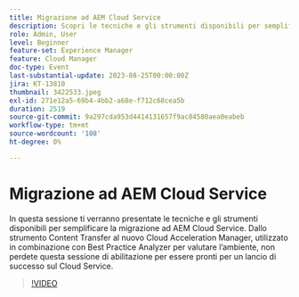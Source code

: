 ```yaml
---
title: Migrazione ad AEM Cloud Service
description: Scopri le tecniche e gli strumenti disponibili per semplificare la migrazione ad AEM Cloud Service. Dallo strumento Content Transfer al nuovo Cloud Acceleration Manager, utilizzato in combinazione con Best Practice Analyzer per valutare l’ambiente.
role: Admin, User
level: Beginner
feature-set: Experience Manager
feature: Cloud Manager
doc-type: Event
last-substantial-update: 2023-08-25T00:00:00Z
jira: KT-13810
thumbnail: 3422533.jpeg
exl-id: 271e12a5-69b4-4bb2-a68e-f712c68cea5b
duration: 2519
source-git-commit: 9a297cda953d4414131657f9ac84580aea0eabeb
workflow-type: tm+mt
source-wordcount: '108'
ht-degree: 0%

---
```


# Migrazione ad AEM Cloud Service

In questa sessione ti verranno presentate le tecniche e gli strumenti disponibili per semplificare la migrazione ad AEM Cloud Service. Dallo strumento Content Transfer al nuovo Cloud Acceleration Manager, utilizzato in combinazione con Best Practice Analyzer per valutare l’ambiente, non perdete questa sessione di abilitazione per essere pronti per un lancio di successo sul Cloud Service.

>[!VIDEO](https://video.tv.adobe.com/v/3422533/?learn=on)
